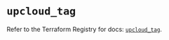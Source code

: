 # `upcloud_tag`

Refer to the Terraform Registry for docs: [`upcloud_tag`](https://registry.terraform.io/providers/upcloudltd/upcloud/5.25.0/docs/resources/tag).
